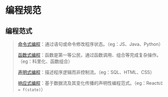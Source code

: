 # 编程规范

## 编程范式

> [命令式编程](https://link.juejin.cn?target=https%3A%2F%2Fen.wikipedia.org%2Fwiki%2FImperative_programming)：通过语句或命令修改程序状态。（eg：JS、Java、Python）
>
> [函数式编程](https://link.juejin.cn?target=https%3A%2F%2Fen.wikipedia.org%2Fwiki%2FFunctional_programming)：函数是第一等公民，通过函数调用、组合等完成复杂操作。（eg：科里化、函数组合）
>
> [声明式编程](https://link.juejin.cn?target=https%3A%2F%2Fen.wikipedia.org%2Fwiki%2FDeclarative_programming)：描述程序逻辑而非控制流。（eg：SQL、HTML、CSS）
>
> [响应式编程](https://link.juejin.cn?target=https%3A%2F%2Fen.wikipedia.org%2Fwiki%2FReactive_programming)：基于数据流及其变化传播的声明性编程范式。（eg：React`UI = f(state)`）
